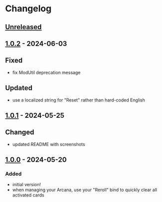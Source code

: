 # Changelog

## [Unreleased]

## [1.0.2] - 2024-06-03

## Fixed

- fix ModUtil deprecation message

## Updated

- use a localized string for "Reset" rather than hard-coded English

## [1.0.1] - 2024-05-25

## Changed

- updated README with screenshots

## [1.0.0] - 2024-05-20

### Added

- initial version!
- when managing your Arcana, use your "Reroll" bind to quickly clear all activated cards

[unreleased]: https://github.com/The-Black-Lodge/JowdayArcanaReset/compare/1.0.2...HEAD
[1.0.2]: https://github.com/The-Black-Lodge/JowdayArcanaReset/compare/1.0.1...1.0.2
[1.0.1]: https://github.com/The-Black-Lodge/JowdayArcanaReset/compare/1.0.0...1.0.1
[1.0.0]: https://github.com/southpawgeek/Jowday-ArcanaReset/compare/169ba6cf50a990f78caba12ba672418d19025795...1.0.0
